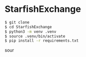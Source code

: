 # StarfishExchange

```bash
$ git clone
$ cd StarfishExchange
$ python3 -m venv .venv
$ source .venv/bin/activate
$ pip install -r requirements.txt
```
sour
